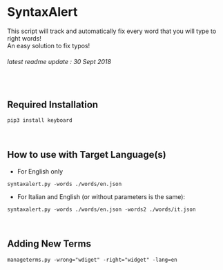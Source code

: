 # SyntaxAlert
This script will track and automatically fix every word that you will type to right words!  
An easy solution to fix typos!
###### latest readme update : 30 Sept 2018
<br>

## Required Installation
```
pip3 install keyboard
```
<br>

## How to use with Target Language(s)
- For English only
```
syntaxalert.py -words ./words/en.json
```

- For Italian and English (or without parameters is the same):  
```
syntaxalert.py -words ./words/en.json -words2 ./words/it.json
```
<br>
  
## Adding New Terms
```
manageterms.py -wrong="wdiget" -right="widget" -lang=en
```
